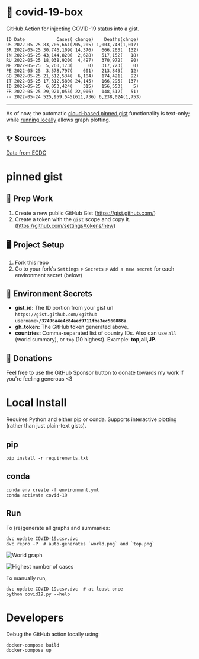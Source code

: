 # 🏥 covid-19-box

GitHub Action for injecting COVID-19 status into a gist.

```
ID Date            Cases( change)    Deaths(chnge)
US 2022-05-25 83,706,661(205,205) 1,003,743(1,017)
BR 2022-05-25 30,746,109( 14,376)   666,263(  132)
IN 2022-05-25 43,144,820(  2,628)   517,152(   18)
RU 2022-05-25 18,038,920(  4,497)   370,972(   90)
ME 2022-05-25  5,760,173(      0)   317,723(    0)
PE 2022-05-25  3,578,797(    601)   213,843(   12)
GB 2022-05-25 21,512,534(  6,104)   174,421(   92)
IT 2022-05-25 17,312,580( 24,145)   166,295(  137)
ID 2022-05-25  6,053,424(    315)   156,553(    5)
FR 2022-05-25 29,921,055( 22,006)   148,512(   51)
-- 2022-05-24 525,959,545(611,736) 6,238,024(1,753)
```

---

As of now, the automatic [cloud-based pinned gist](#pinned-gist) functionality is text-only;
while [running locally](#local-install) allows graph plotting.

## ✨ Sources

[Data from ECDC](https://www.ecdc.europa.eu/en/publications-data/download-todays-data-geographic-distribution-covid-19-cases-worldwide)

# pinned gist

## 🎒 Prep Work
1. Create a new public GitHub Gist (https://gist.github.com/)
1. Create a token with the `gist` scope and copy it. (https://github.com/settings/tokens/new)

## 🖥 Project Setup
1. Fork this repo
1. Go to your fork's `Settings` > `Secrets` > `Add a new secret` for each environment secret (below)

## 🤫 Environment Secrets
- **gist_id:** The ID portion from your gist url `https://gist.github.com/<github username>/`**`37496a4e4c84aed9711fbe3ec560888a`**.
- **gh_token:** The GitHub token generated above.
- **countries:** Comma-separated list of country IDs. Also can use `all` (world summary), or `top` (10 highest). Example: **top,all,JP**.

## 💸 Donations

Feel free to use the GitHub Sponsor button to donate towards my work if you're feeling generous <3

# Local Install

Requires Python and either pip or conda. Supports interactive plotting (rather than just plain-text gists).

## pip

```
pip install -r requirements.txt
```

## conda

```
conda env create -f environment.yml
conda activate covid-19
```

## Run

To (re)generate all graphs and summaries:

```
dvc update COVID-19.csv.dvc
dvc repro -P  # auto-generates `world.png` and `top.png`
```

![World graph](world.png)

![Highest number of cases](top.png)

To manually run,

```
dvc update COVID-19.csv.dvc  # at least once
python covid19.py --help
```

# Developers

Debug the GitHub action locally using:

```
docker-compose build
docker-compose up
```

